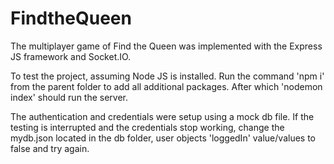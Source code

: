 # FindtheQueen

The multiplayer game of Find the Queen was implemented with the Express JS framework and Socket.IO.

To test the project, assuming Node JS is installed. Run the command 'npm i' from the parent folder to add all additional packages. After which 'nodemon index' should run the server.

The authentication and credentials were setup using a mock db file. 
If the testing is interrupted and the credentials stop working, change the mydb.json located in the db folder, user objects 'loggedIn' value/values to false and try again.   
